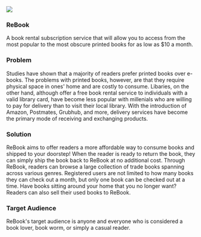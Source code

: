 <img src="http://g.recordit.co/vQCagOBgFn.gif">

### ReBook

A book rental subscription service that will allow you to access from the most popular to the most obscure printed books for as low as $10 a month.

### Problem

Studies have shown that a majority of readers prefer printed books over e-books. The problems with printed books, however, are that they require physical space in ones' home and are costly to consume. Libaries, on the other hand, although offer a free book rental service to individuals with a valid library card, have become less popular with millenials who are willing to pay for delivery than to visit their local library. With the introduction of Amazon, Postmates, Grubhub, and more, delivery services have become the primary mode of receiving and exchanging products.

### Solution

ReBook aims to offer readers a more affordable way to consume books and shipped to your doorstep! When the reader is ready to return the book, they can simply ship the book back to ReBook at no additional cost. Through ReBook, readers can browse a large collection of trade books spanning across various genres. Registered users are not limited to how many books they can check out a month, but only one book can be checked out at a time. Have books sitting around your home that you no longer want? Readers can also sell their used books to ReBook.

### Target Audience

ReBook's target audience is anyone and everyone who is considered a book lover, book worm, or simply a casual reader.
